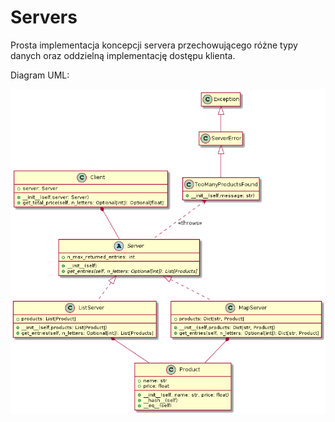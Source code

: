 # Servers

Prosta implementacja koncepcji servera przechowującego różne typy danych oraz oddzielną implementację dostępu klienta.

Diagram UML:

![Servers UML diagram](UML.png)
